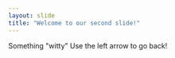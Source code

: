 ```yaml
---
layout: slide
title: "Welcome to our second slide!"
---
```

Something "witty"
Use the left arrow to go back!

